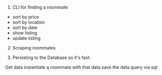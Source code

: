 1. CLI for finding a roommate
  - sort by price
  - sort by location
  - sort by date
  - show listing
  - update listing

2. Scraping roommates

3. Persisting to the Database so it's fast.

Get data
instantiate a roommate with that data
save the data
query via sql
